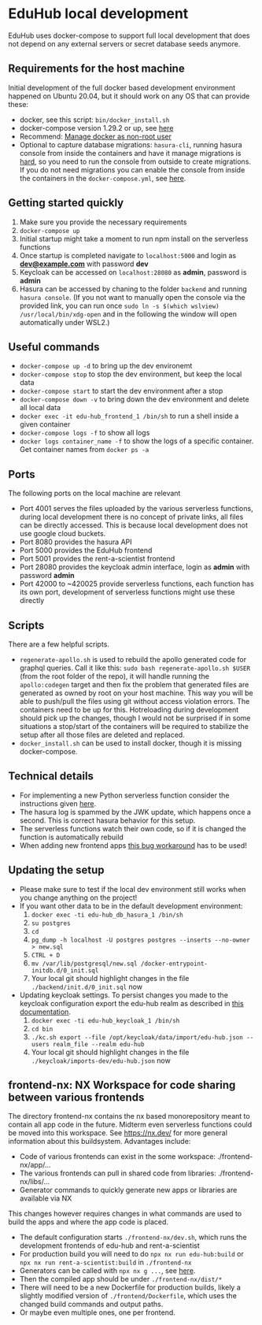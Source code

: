# EduHub local development

EduHub uses docker-compose to support full local development that does not depend on any external servers or secret database seeds anymore.

## Requirements for the host machine

Initial development of the full docker based development environment happened on Ubuntu 20.04, but it should work on any OS that can provide these:

- docker, see this script: `bin/docker_install.sh`
- docker-compose version 1.29.2 or up, see [here](https://docs.docker.com/engine/install/ubuntu/#set-up-the-repository)
- Recommend: [Manage docker as non-root user](https://docs.docker.com/engine/install/linux-postinstall/)
- Optional to capture database migrations: `hasura-cli`, running hasura console from inside the containers and have it manage migrations is [hard](https://github.com/hasura/graphql-engine/issues/2824), so you need to run the console from outside to create migrations. If you do not need migrations you can enable the console from inside the containers in the `docker-compose.yml`, see [here](https://www.npmjs.com/package/hasura-cli).

## Getting started quickly

1. Make sure you provide the necessary requirements
1. `docker-compose up`
1. Initial startup might take a moment to run npm install on the serverless functions
1. Once startup is completed navigate to `localhost:5000` and login as **dev@example.com** with password **dev**
1. Keycloak can be accessed on `localhost:28080` as **admin**, password is **admin**
1. Hasura can be accessed by chaning to the folder `backend` and running `hasura console`.
   (If you not want to manually open the console via the provided link, you can run once `sudo ln -s $(which wslview) /usr/local/bin/xdg-open` and in the following the window will open automatically under WSL2.)

## Useful commands

- `docker-compose up -d` to bring up the dev environemt
- `docker-compose stop` to stop the dev environment, but keep the local data
- `docker-compose start` to start the dev environment after a stop
- `docker-compose down -v` to bring down the dev environment and delete all local data
- `docker exec -it edu-hub_frontend_1 /bin/sh` to run a shell inside a given container
- `docker-compose logs -f` to show all logs
- `docker logs container_name -f` to show the logs of a specific container. Get container names from `docker ps -a`

## Ports

The following ports on the local machine are relevant

- Port 4001 serves the files uploaded by the various serverless functions, during local development there is no concept of private links, all files can be directly accessed. This is because local development does not use google cloud buckets.
- Port 8080 provides the hasura API
- Port 5000 provides the EduHub frontend
- Port 5001 provides the rent-a-scientist frontend
- Port 28080 provides the keycloak admin interface, login as **admin** with password **admin**
- Port 42000 to ~420025 provide serverless functions, each function has its own port, development of serverless functions might use these directly

## Scripts

There are a few helpful scripts.

- `regenerate-apollo.sh` is used to rebuild the apollo generated code for graphql queries. Call it like this: `sudo bash regenerate-apollo.sh $USER` (from the root folder of the repo), it will handle running the `apollo:codegen` target and then fix the problem that generated files are generated as owned by root on your host machine. This way you will be able to push/pull the files using git without access violation errors. The containers need to be up for this. Hotreloading during development should pick up the changes, though I would not be surprised if in some situations a stop/start of the containers will be required to stabilize the setup after all those files are deleted and replaced.
- `docker_install.sh` can be used to install docker, though it is missing docker-compose.

## Technical details

- For implementing a new Python serverless function consider the instructions given [here](./functions/callPythonFunction/README.md).
- The hasura log is spammed by the JWK update, which happens once a second. This is correct hasura behavior for this setup.
- The serverless functions watch their own code, so if it is changed the function is automatically rebuild
- When adding new frontend apps [this bug workaround](https://github.com/nrwl/nx/issues/9017#issuecomment-1140066503) has to be used!

## Updating the setup

- Please make sure to test if the local dev environment still works when you change anything on the project!
- If you want other data to be in the default development environment:
  1. `docker exec -ti edu-hub_db_hasura_1 /bin/sh`
  1. `su postgres`
  1. `cd`
  1. `pg_dump -h localhost -U postgres postgres --inserts --no-owner > new.sql`
  1. `CTRL + D`
  1. `mv /var/lib/postgresql/new.sql /docker-entrypoint-initdb.d/0_init.sql`
  1. Your local git should highlight changes in the file `./backend/init.d/0_init.sql` now
- Updating keycloak settings. To persist changes you made to the keycloak configuration export the edu-hub realm as described in [this documentation](https://www.keycloak.org/server/importExport).
  1. `docker exec -ti edu-hub_keycloak_1 /bin/sh`
  1. `cd bin`
  1. `./kc.sh export --file /opt/keycloak/data/import/edu-hub.json --users realm_file --realm edu-hub`
  1. Your local git should highlight changes in the file `./keycloak/imports-dev/edu-hub.json` now

## frontend-nx: NX Workspace for code sharing between various frontends

The directory frontend-nx contains the nx based monorepository meant to contain all app code in the future. Midterm even serverless functions could be moved into this workspace.
See https://nx.dev/ for more general information about this buildsystem. Advantages include:

- Code of various frontends can exist in the some workspace: ./frontend-nx/app/...
- The various frontends can pull in shared code from libraries: ./frontend-nx/libs/...
- Generator commands to quickly generate new apps or libraries are available via NX

This changes however requires changes in what commands are used to build the apps and where the app code is placed.

- The default configuration starts `./frontend-nx/dev.sh`, which runs the development frontends of edu-hub and rent-a-scientist
- For production build you will need to do `npx nx run edu-hub:build` or `npx nx run rent-a-scientist:build` in `./frontend-nx`
- Generators can be called with `npx nx g ...`, see [here](https://nx.dev/plugin-features/use-code-generators).
- Then the compiled app should be under `./frontend-nx/dist/*`
- There will need to be a new Dockerfile for production builds, likely a slightly modified version of `./frontend/Dockerfile`, which uses the changed build commands and output paths.
- Or maybe even multiple ones, one per frontend.
